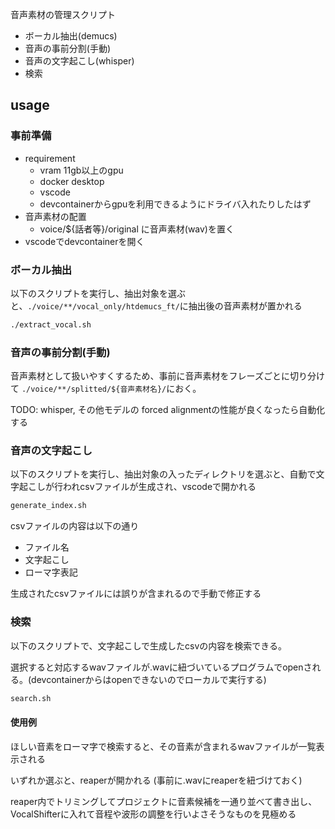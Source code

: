 音声素材の管理スクリプト
- ボーカル抽出(demucs)
- 音声の事前分割(手動)
- 音声の文字起こし(whisper)
- 検索

## usage
### 事前準備
- requirement
  - vram 11gb以上のgpu
  - docker desktop
  - vscode
  - devcontainerからgpuを利用できるようにドライバ入れたりしたはず
- 音声素材の配置
  - voice/${話者等}/original に音声素材(wav)を置く
- vscodeでdevcontainerを開く
### ボーカル抽出
以下のスクリプトを実行し、抽出対象を選ぶと、`./voice/**/vocal_only/htdemucs_ft/`に抽出後の音声素材が置かれる
```bash
./extract_vocal.sh
```
### 音声の事前分割(手動)
音声素材として扱いやすくするため、事前に音声素材をフレーズごとに切り分けて `./voice/**/splitted/${音声素材名}/`におく。

TODO: whisper, その他モデルの forced alignmentの性能が良くなったら自動化する

### 音声の文字起こし
以下のスクリプトを実行し、抽出対象の入ったディレクトリを選ぶと、自動で文字起こしが行われcsvファイルが生成され、vscodeで開かれる
```bash
generate_index.sh
```
csvファイルの内容は以下の通り
- ファイル名
- 文字起こし
- ローマ字表記

生成されたcsvファイルには誤りが含まれるので手動で修正する

### 検索
以下のスクリプトで、文字起こしで生成したcsvの内容を検索できる。

選択すると対応するwavファイルが.wavに紐づいているプログラムでopenされる。(devcontainerからはopenできないのでローカルで実行する)
```bash
search.sh
```
#### 使用例
ほしい音素をローマ字で検索すると、その音素が含まれるwavファイルが一覧表示される

いずれか選ぶと、reaperが開かれる (事前に.wavにreaperを紐づけておく)

reaper内でトリミングしてプロジェクトに音素候補を一通り並べて書き出し、VocalShifterに入れて音程や波形の調整を行いよさそうなものを見極める